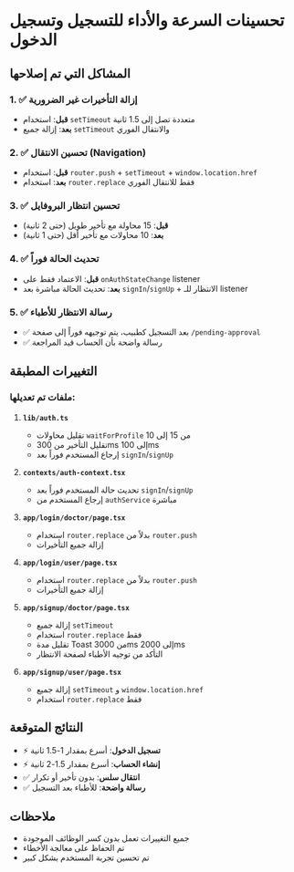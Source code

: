 # تحسينات السرعة والأداء للتسجيل وتسجيل الدخول

## المشاكل التي تم إصلاحها

### 1. ✅ إزالة التأخيرات غير الضرورية
- **قبل**: استخدام `setTimeout` متعددة تصل إلى 1.5 ثانية
- **بعد**: إزالة جميع `setTimeout` والانتقال الفوري

### 2. ✅ تحسين الانتقال (Navigation)
- **قبل**: استخدام `router.push` + `setTimeout` + `window.location.href`
- **بعد**: استخدام `router.replace` فقط للانتقال الفوري

### 3. ✅ تحسين انتظار البروفايل
- **قبل**: 15 محاولة مع تأخير طويل (حتى 2 ثانية)
- **بعد**: 10 محاولات مع تأخير أقل (حتى 1 ثانية)

### 4. ✅ تحديث الحالة فوراً
- **قبل**: الاعتماد فقط على `onAuthStateChange` listener
- **بعد**: تحديث الحالة مباشرة بعد `signIn`/`signUp` + الانتظار للـ listener

### 5. ✅ رسالة الانتظار للأطباء
- ✅ بعد التسجيل كطبيب، يتم توجيهه فوراً إلى صفحة `/pending-approval`
- ✅ رسالة واضحة بأن الحساب قيد المراجعة

## التغييرات المطبقة

### ملفات تم تعديلها:

1. **`lib/auth.ts`**
   - تقليل محاولات `waitForProfile` من 15 إلى 10
   - تقليل التأخير من 300ms إلى 100ms
   - إرجاع المستخدم فوراً بعد `signIn`/`signUp`

2. **`contexts/auth-context.tsx`**
   - تحديث حالة المستخدم فوراً بعد `signIn`/`signUp`
   - إرجاع المستخدم من `authService` مباشرة

3. **`app/login/doctor/page.tsx`**
   - استخدام `router.replace` بدلاً من `router.push`
   - إزالة جميع التأخيرات

4. **`app/login/user/page.tsx`**
   - استخدام `router.replace` بدلاً من `router.push`
   - إزالة جميع التأخيرات

5. **`app/signup/doctor/page.tsx`**
   - إزالة جميع `setTimeout`
   - استخدام `router.replace` فقط
   - تقليل مدة Toast من 3000ms إلى 2000ms
   - التأكد من توجيه الأطباء لصفحة الانتظار

6. **`app/signup/user/page.tsx`**
   - إزالة جميع `setTimeout` و `window.location.href`
   - استخدام `router.replace` فقط

## النتائج المتوقعة

- ⚡ **تسجيل الدخول**: أسرع بمقدار 1-1.5 ثانية
- ⚡ **إنشاء الحساب**: أسرع بمقدار 1.5-2 ثانية
- ✅ **انتقال سلس**: بدون تأخير أو تكرار
- ✅ **رسالة واضحة**: للأطباء بعد التسجيل

## ملاحظات

- جميع التغييرات تعمل بدون كسر الوظائف الموجودة
- تم الحفاظ على معالجة الأخطاء
- تم تحسين تجربة المستخدم بشكل كبير




